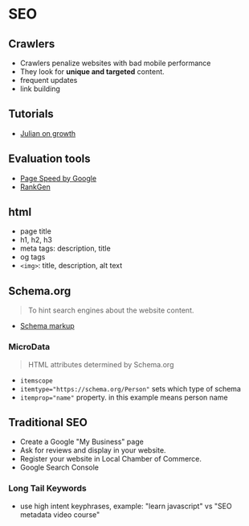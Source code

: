 # SEO

## Crawlers

- Crawlers penalize websites with bad mobile performance
- They look for **unique and targeted** content.
- frequent updates
- link building

## Tutorials

- [Julian on growth](https://www.julian.com/learn/growth/intro)

## Evaluation tools

- [Page Speed by Google](https://developers.google.com/speed/pagespeed/insights/)
- [RankGen](http://rankgen.com/)

## html
 
- page title
- h1, h2, h3
- meta tags: description, title
- og tags
- `<img>`: title, description, alt text

## Schema.org

> To hint search engines about the website content.

- [Schema markup](http://schema.org)


### MicroData

> HTML attributes determined by Schema.org

- `itemscope` 
- `itemtype="https://schema.org/Person"` sets which type of schema
- `itemprop="name"` property. in this example means person name

## Traditional SEO

- Create a Google "My Business" page
- Ask for reviews and display in your website.
- Register your website in Local Chamber of Commerce.
- Google Search Console

### Long Tail Keywords

- use high intent keyphrases, example: "learn javascript" vs "SEO metadata video course"

